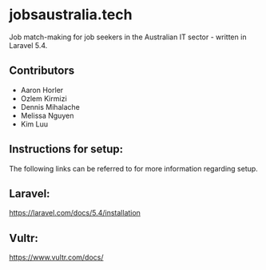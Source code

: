 # jobsaustralia.tech

Job match-making for job seekers in the Australian IT sector - written in Laravel 5.4.

## Contributors

* Aaron Horler
* Ozlem Kirmizi
* Dennis Mihalache
* Melissa Nguyen
* Kim Luu

## Instructions for setup:

The following links can be referred to for more information regarding setup.

## Laravel:

https://laravel.com/docs/5.4/installation

## Vultr:

https://www.vultr.com/docs/
